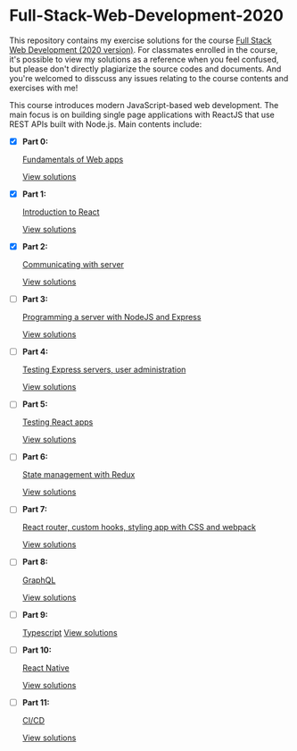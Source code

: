 # Full-Stack-Web-Development-2020

This repository contains my exercise solutions for the course [Full Stack Web Development (2020 version)](http://fullstackopen.com/en). For classmates enrolled in the course, it's possible to view my solutions as a reference when you feel confused, but please don't directly plagiarize the source codes and documents. And you're welcomed to disscuss any issues relating to the course contents and exercises with me!

This course introduces modern JavaScript-based web development. The main focus is on building single page applications with ReactJS that use REST APIs built with Node.js.
Main contents include:

- [x] **Part 0:** 

    [Fundamentals of Web apps](https://fullstackopen.com/en/part0)
    
    [View solutions](https://github.com/xudonghuang1998/Full-Stack-Web-Development-2020/tree/main/Part0)

- [x] **Part 1:** 

    [Introduction to React](https://fullstackopen.com/en/part1)
    
    [View solutions](https://github.com/xudonghuang1998/Full-Stack-Web-Development-2020/tree/main/Part1)

- [x] **Part 2:** 

    [Communicating with server](https://fullstackopen.com/en/part2)
    
    [View solutions](https://github.com/xudonghuang1998/Full-Stack-Web-Development-2020/tree/main/Part2)
    
- [ ] **Part 3:** 

    [Programming a server with NodeJS and Express](https://fullstackopen.com/en/part3)
    
    [View solutions]()
    
- [ ] **Part 4:** 

    [Testing Express servers, user administration](https://fullstackopen.com/en/part4)
    
    [View solutions]()
    
- [ ] **Part 5:** 

    [Testing React apps](https://fullstackopen.com/en/part5)
    
    [View solutions]()

- [ ] **Part 6:**
    
    [State management with Redux](https://fullstackopen.com/en/part6)
    
    [View solutions]()
    
- [ ] **Part 7:** 

    [React router, custom hooks, styling app with CSS and webpack](https://fullstackopen.com/en/part7)
    
    [View solutions]()
    
- [ ] **Part 8:** 

    [GraphQL](https://fullstackopen.com/en/part8)
    
    [View solutions]()
    
- [ ] **Part 9:** 

    [Typescript](https://fullstackopen.com/en/part9)
    [View solutions]()
    
- [ ] **Part 10:** 

    [React Native](https://fullstackopen.com/en/part10)
    
    [View solutions]()
    
- [ ] **Part 11:** 

    [CI/CD](https://fullstackopen.com/en/part11)
    
    [View solutions]()
